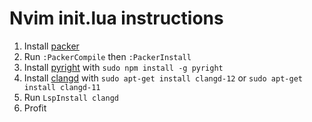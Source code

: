 # Nvim init.lua instructions
1. Install [packer](https://github.com/wbthomason/packer.nvim)
2. Run `:PackerCompile` then `:PackerInstall`
3. Install [pyright](https://github.com/microsoft/pyright) with `sudo npm install -g pyright`
4. Install [clangd](https://clangd.llvm.org/installation.html) with `sudo apt-get install clangd-12` or `sudo apt-get install clangd-11` 
5. Run `LspInstall clangd`
6. Profit
